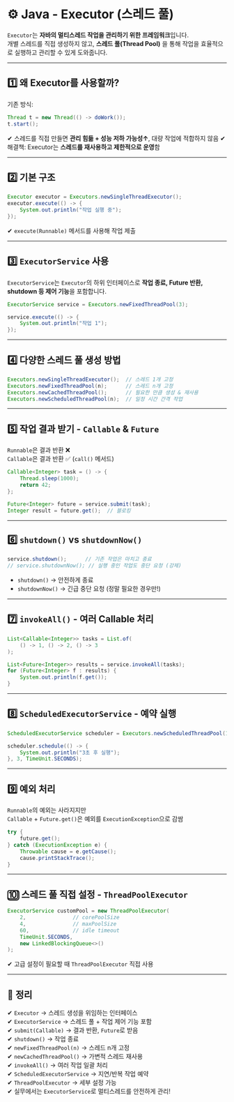 # ⚙️ Java - Executor (스레드 풀)

`Executor`는 **자바의 멀티스레드 작업을 관리하기 위한 프레임워크**입니다.  
개별 스레드를 직접 생성하지 않고, **스레드 풀(Thread Pool)** 을 통해 작업을 효율적으로 실행하고 관리할 수 있게 도와줍니다.

---

## 1️⃣ 왜 Executor를 사용할까?

기존 방식:

```java
Thread t = new Thread(() -> doWork());
t.start();
```

✔ 스레드를 직접 만들면 **관리 힘듦 + 성능 저하 가능성↑**, 대량 작업에 적합하지 않음
✔ 해결책: Executor는 **스레드를 재사용하고 제한적으로 운영**함

---

## 2️⃣ 기본 구조

```java
Executor executor = Executors.newSingleThreadExecutor();
executor.execute(() -> {
    System.out.println("작업 실행 중");
});
```

✔ `execute(Runnable)` 메서드를 사용해 작업 제출

---

## 3️⃣ `ExecutorService` 사용

`ExecutorService`는 `Executor`의 하위 인터페이스로 **작업 종료, Future 반환, shutdown 등 제어 기능**을 포함합니다.

```java
ExecutorService service = Executors.newFixedThreadPool(3);

service.execute(() -> {
    System.out.println("작업 1");
});
```

---

## 4️⃣ 다양한 스레드 풀 생성 방법

```java
Executors.newSingleThreadExecutor();  // 스레드 1개 고정
Executors.newFixedThreadPool(n);      // 스레드 n개 고정
Executors.newCachedThreadPool();      // 필요한 만큼 생성 & 재사용
Executors.newScheduledThreadPool(n);  // 일정 시간 간격 작업
```

---

## 5️⃣ 작업 결과 받기 - `Callable` & `Future`

`Runnable`은 결과 반환 ❌  
`Callable`은 결과 반환 ✅ (`call()` 메서드)

```java
Callable<Integer> task = () -> {
    Thread.sleep(1000);
    return 42;
};
```

```java
Future<Integer> future = service.submit(task);
Integer result = future.get();  // 블로킹
```

---

## 6️⃣ `shutdown()` vs `shutdownNow()`

```java
service.shutdown();      // 기존 작업은 마치고 종료
// service.shutdownNow(); // 실행 중인 작업도 중단 요청 (강제)
```

- `shutdown()` → 안전하게 종료  
- `shutdownNow()` → 긴급 중단 요청 (정말 필요한 경우만!)

---

## 7️⃣ `invokeAll()` - 여러 Callable 처리

```java
List<Callable<Integer>> tasks = List.of(
    () -> 1, () -> 2, () -> 3
);

List<Future<Integer>> results = service.invokeAll(tasks);
for (Future<Integer> f : results) {
    System.out.println(f.get());
}
```

---

## 8️⃣ `ScheduledExecutorService` - 예약 실행

```java
ScheduledExecutorService scheduler = Executors.newScheduledThreadPool(1);

scheduler.schedule(() -> {
    System.out.println("3초 후 실행");
}, 3, TimeUnit.SECONDS);
```

---

## 9️⃣ 예외 처리

`Runnable`의 예외는 사라지지만  
`Callable` + `Future.get()`은 예외를 `ExecutionException`으로 감쌈

```java
try {
    future.get();
} catch (ExecutionException e) {
    Throwable cause = e.getCause();
    cause.printStackTrace();
}
```

---

## 🔟 스레드 풀 직접 설정 - `ThreadPoolExecutor`

```java
ExecutorService customPool = new ThreadPoolExecutor(
    2,               // corePoolSize
    4,               // maxPoolSize
    60,              // idle timeout
    TimeUnit.SECONDS,
    new LinkedBlockingQueue<>()
);
```

✔ 고급 설정이 필요할 때 `ThreadPoolExecutor` 직접 사용

---

## 🎯 정리

✔ `Executor` → 스레드 생성을 위임하는 인터페이스  
✔ `ExecutorService` → 스레드 풀 + 작업 제어 기능 포함  
✔ `submit(Callable)` → 결과 반환, `Future`로 받음  
✔ `shutdown()` → 작업 종료  
✔ `newFixedThreadPool(n)` → 스레드 n개 고정  
✔ `newCachedThreadPool()` → 가변적 스레드 재사용  
✔ `invokeAll()` → 여러 작업 일괄 처리  
✔ `ScheduledExecutorService` → 지연/반복 작업 예약  
✔ `ThreadPoolExecutor` → 세부 설정 가능  
✔ 실무에서는 `ExecutorService`로 멀티스레드를 안전하게 관리!

